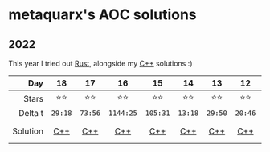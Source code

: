 # metaquarx's AOC solutions

## 2022

This year I tried out [Rust](2022/Rust), alongside my [C++](2022/CPP) solutions :)

| Day      | 18 | 17 | 16 | 15 | 14 | 13 | 12 | 11 | 10 | 09 | 08 | 07 | 06 | 05 | 04 | 03 | 02 | 01 |
|---------:|:---:|:---:|:---:|:---:|:---:|:---:|:---:|:---:|:---:|:---:|:---:|:---:|:---:|:---:|:---:|:---:|:---:|:---:|
| Stars    | ⭐⭐ | ⭐⭐ | ⭐⭐ | ⭐⭐ | ⭐⭐ | ⭐⭐ | ⭐⭐ | ⭐⭐ | ⭐⭐ | ⭐⭐ | ⭐⭐ | ⭐⭐ | ⭐⭐ | ⭐⭐ | ⭐⭐ | ⭐⭐ | ⭐⭐ | ⭐⭐ |
| Delta t  | `29:18` | `73:56` | `1144:25` | `105:31` | `13:18` | `29:50` | `20:46` | `77:39` | `49:12` | `32:45` | `78:41` | `14:44` | `20:07` | `05:22` | `02:36` | `17:04` | `17:22` | `01:33` |
| Solution | [C++](2022/CPP/src/Day18.cpp) | [C++](2022/CPP/src/Day17.cpp) | [C++](2022/CPP/src/Day16.cpp) | [C++](2022/CPP/src/Day15.cpp) | [C++](2022/CPP/src/Day14.cpp) | [C++](2022/CPP/src/Day13.cpp) | [C++](2022/CPP/src/Day12.cpp) | [C++](2022/CPP/src/Day11.cpp) | [C++](2022/CPP/src/Day10.cpp) | [C++](2022/CPP/src/Day09.cpp) | [C++](2022/CPP/src/Day08.cpp) | [C++](2022/CPP/src/Day07.cpp) | [C++](2022/CPP/src/Day06.cpp) | [C++](2022/CPP/src/Day05.cpp) | [C++](2022/CPP/src/Day04.cpp) | [C++](2022/CPP/src/Day03.cpp) | [C++](2022/CPP/src/Day02.cpp)<br>[Rust](2022/Rust/src/day02.rs) | [C++](2022/CPP/src/Day01.cpp)<br>[Rust](2022/Rust/src/day01.rs) |
